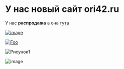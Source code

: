 # У нас новый сайт ori42.ru

У нас **распродажа** а она [тута](https://2gis.ru/krasnodar/geo/3237700966547474/39.003242,45.020043?m=38.975699,45.01428/16.56)

[![image](https://github.com/fftemp/ori42/assets/130838777/acc568d9-a6cb-4a2c-a757-6cc8e9137b5c)](google.com)


[![Foo](http://www.google.com.au/images/nav_logo7.png)](http://google.com.au/)



![Рисунок1](https://github.com/fftemp/ori42/assets/130838777/b08f11aa-9df2-4041-a4c9-624be3cf44b5)

![image](https://github.com/fftemp/ori42/assets/130838777/6961c173-9d4f-4239-8f45-b59d9e4c897c)
